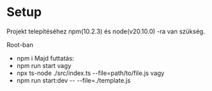 # Setup

Projekt telepítéséhez npm(10.2.3) és node(v20.10.0) -ra van szükség.

Root-ban
- npm i
Majd futtatás:
- npm run start
vagy
- npx ts-node ./src/index.ts --file=path/to/file.js
vagy
- npm run start:dev -- --file=./template.js

